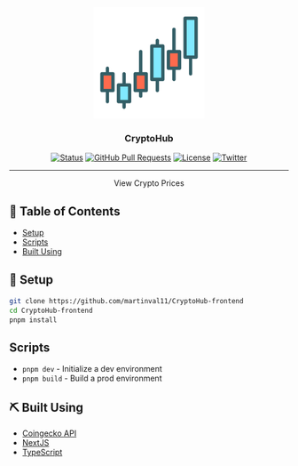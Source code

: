 <p align="center">
  <a href="https://github.com/martinval11/CryptoHub" rel="noopener">
 <img width=200px height=200px src="favicon.ico" alt="Project logo"></a>
</p>

<h3 align="center">CryptoHub</h3>

<div align="center">

[![Status](https://img.shields.io/badge/status-active-success.svg)]()
[![GitHub Pull Requests](https://img.shields.io/github/issues-pr/kylelobo/The-Documentation-Compendium.svg)](https://github.com/martinval11/CryptoHub/pulls)
[![License](https://img.shields.io/badge/license-MIT-blue.svg)](/LICENSE)
[![Twitter](https://img.shields.io/twitter/follow/martinval11_?style=social&logo=twitter)](https://twitter.com/martinval11_)

</div>

---

<p align="center"> View Crypto Prices
    <br> 
</p>

## 📝 Table of Contents

- [Setup](#setup)
- [Scripts](#scripts)
- [Built Using](#built_using)

## 🏁 Setup <a name = "setup"></a>

```sh
git clone https://github.com/martinval11/CryptoHub-frontend
cd CryptoHub-frontend
pnpm install
```

## Scripts

- `pnpm dev` - Initialize a dev environment
- `pnpm build` - Build a prod environment

## ⛏️ Built Using <a name = "built_using"></a>

- [Coingecko API](https://www.coingecko.com/en/api/)
- [NextJS](https://nextjs.org/)
- [TypeScript](https://www.typescriptlang.org/)
